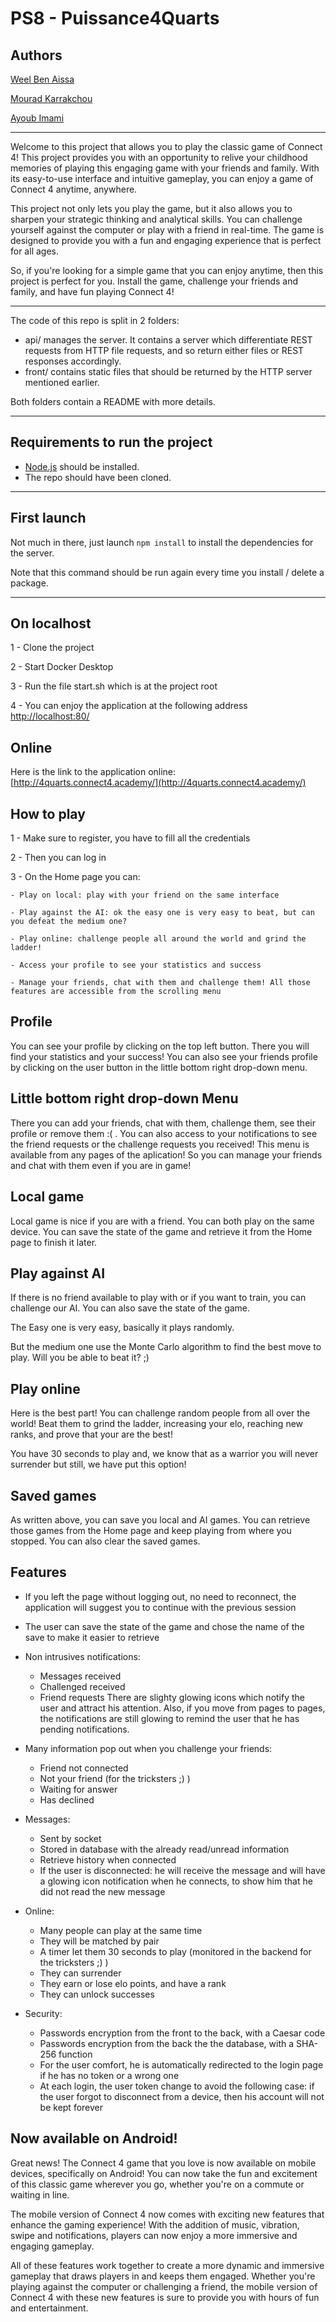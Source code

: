 # PS8 - Puissance4Quarts

## Authors

[Weel Ben Aissa](https://github.com/weelBenAissa)

[Mourad Karrakchou](https://github.com/Mouradkarrakchou)

[Ayoub Imami](https://github.com/AyoubIMAMI)

---

Welcome to this project that allows you to play the classic game of Connect 4! This project provides you with an opportunity to relive your childhood memories of playing this engaging game with your friends and family. With its easy-to-use interface and intuitive gameplay, you can enjoy a game of Connect 4 anytime, anywhere.

This project not only lets you play the game, but it also allows you to sharpen your strategic thinking and analytical skills. You can challenge yourself against the computer or play with a friend in real-time. The game is designed to provide you with a fun and engaging experience that is perfect for all ages.

So, if you're looking for a simple game that you can enjoy anytime, then this project is perfect for you. Install the game, challenge your friends and family, and have fun playing Connect 4!

---

The code of this repo is split in 2 folders:
* api/ manages the server. It contains a server which differentiate REST requests from HTTP file requests, and so
return either files or REST responses accordingly.
* front/ contains static files that should be returned by the HTTP server mentioned earlier.

Both folders contain a README with more details.

---

## Requirements to run the project

* [Node.js](https://nodejs.org/) should be installed.
* The repo should have been cloned.

---

## First launch

Not much in there, just launch `npm install` to install the dependencies for the server.

Note that this command should be run again every time you install / delete a package.

---

## On localhost

1 - Clone the project

2 - Start Docker Desktop

3 - Run the file start.sh which is at the project root

4 - You can enjoy the application at the following address [http://localhost:80/](http://localhost:80/)

## Online

Here is the link to the application online: [http://4quarts.connect4.academy/](http://4quarts.connect4.academy/)

## How to play

1 - Make sure to register, you have to fill all the credentials

2 - Then you can log in

3 - On the Home page you can:

    - Play on local: play with your friend on the same interface
    
    - Play against the AI: ok the easy one is very easy to beat, but can you defeat the medium one?
    
    - Play online: challenge people all around the world and grind the ladder!
    
    - Access your profile to see your statistics and success
    
    - Manage your friends, chat with them and challenge them! All those features are accessible from the scrolling menu

## Profile

You can see your profile by clicking on the top left button. There you will find your statistics and your success! You can also see your friends profile by clicking on the user button in the little bottom right drop-down menu.

## Little bottom right drop-down Menu

There you can add your friends, chat with them, challenge them, see their profile or remove them :( . You can also access to your notifications to see the friend requests or the challenge requests you received! This menu is available from any pages of the aplication! So you can manage your friends and chat with them even if you are in game!

## Local game

Local game is nice if you are with a friend. You can both play on the same device. You can save the state of the game and retrieve it from the Home page to finish it later.

## Play against AI

If there is no friend available to play with or if you want to train, you can challenge our AI. You can also save the state of the game.

The Easy one is very easy, basically it plays randomly.

But the medium one use the Monte Carlo algorithm to find the best move to play. Will you be able to beat it? ;)

## Play online

Here is the best part! You can challenge random people from all over the world! Beat them to grind the ladder, increasing your elo, reaching new ranks, and prove that your are the best!

You have 30 seconds to play and, we know that as a warrior you will never surrender but still, we have put this option!

## Saved games

As written above, you can save you local and AI games. You can retrieve those games from the Home page and keep playing from where you stopped. You can also clear the saved games.

## Features

- If you left the page without logging out, no need to reconnect, the application will suggest you to continue with the previous session

- The user can save the state of the game and chose the name of the save to make it easier to retrieve

- Non intrusives notifications:
    - Messages received
    - Challenged received
    - Friend requests
    There are slighty glowing icons which notify the user and attract his attention. Also, if you move from pages to pages, the notifications are still glowing to remind the user that he has pending notifications.
    
- Many information pop out when you challenge your friends:
    - Friend not connected
    - Not your friend (for the tricksters ;) )
    - Waiting for answer
    - Has declined

- Messages:
    - Sent by socket
    - Stored in database with the already read/unread information
    - Retrieve history when connected
    - If the user is disconnected: he will receive the message and will have a glowing icon notification when he connects, to show him that he did not read the new message
    
- Online:
    - Many people can play at the same time
    - They will be matched by pair
    - A timer let them 30 seconds to play (monitored in the backend for the tricksters ;) )
    - They can surrender
    - They earn or lose elo points, and have a rank
    - They can unlock successes
    
- Security:
    - Passwords encryption from the front to the back, with a Caesar code
    - Passwords encryption from the back the the database, with a SHA-256 function
    - For the user comfort, he is automatically redirected to the login page if he has no token or a wrong one
    - At each login, the user token change to avoid the following case: if the user forgot to disconnect from a device, then his account will not be kept forever

## Now available on Android!
Great news! The Connect 4 game that you love is now available on mobile devices, specifically on Android! You can now take the fun and excitement of this classic game wherever you go, whether you're on a commute or waiting in line.

The mobile version of Connect 4 now comes with exciting new features that enhance the gaming experience! With the addition of music, vibration, swipe and notifications, players can now enjoy a more immersive and engaging gameplay.

All of these features work together to create a more dynamic and immersive gameplay that draws players in and keeps them engaged. Whether you're playing against the computer or challenging a friend, the mobile version of Connect 4 with these new features is sure to provide you with hours of fun and entertainment.

